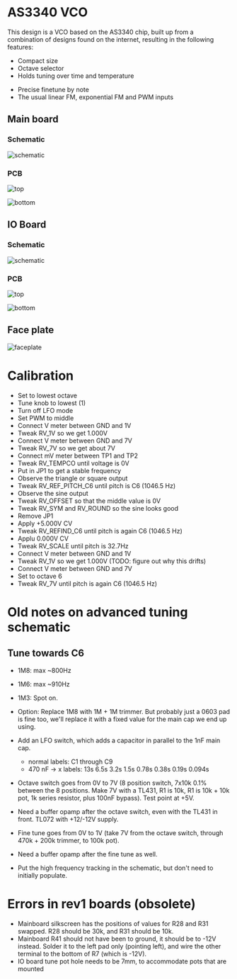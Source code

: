 # AS3340 VCO

This design is a VCO based on the AS3340 chip, built up from a combination of designs found on the internet, resulting in the following features:
- Compact size
- Octave selector
- Holds tuning over time and temperature
* Precise finetune by note
* The usual linear FM, exponential FM and PWM inputs


## Main board

### Schematic

![schematic](mainboard/export/Schematic/mainboard-schematic.svg)

### PCB

![top](mainboard/export/PCB/2D_render/jlcpcb_green_enig/mainboard-top.jpg)

![bottom](mainboard/export/PCB/2D_render/jlcpcb_green_enig/mainboard-bottom.jpg)

## IO Board

### Schematic

![schematic](ioboard/export/Schematic/ioboard-schematic.svg)

### PCB

![top](ioboard/export/PCB/2D_render/jlcpcb_green_enig/ioboard-top.jpg)

![bottom](ioboard/export/PCB/2D_render/jlcpcb_green_enig/ioboard-bottom.jpg)

## Face plate

![faceplate](faceplate/export/PCB/2D_render/jlcpcb_green_enig/faceplate-top.jpg)

# Calibration
- Set to lowest octave
- Tune knob to lowest (1)
- Turn off LFO mode
- Set PWM to middle
- Connect V meter between GND and 1V
- Tweak RV_1V so we get 1.000V
- Connect V meter between GND and 7V
- Tweak RV_7V so we get about 7V
- Connect mV meter between TP1 and TP2
- Tweak RV_TEMPCO until voltage is 0V
- Put in JP1 to get a stable frequency
- Observe the triangle or square output
- Tweak RV_REF_PITCH_C6 until pitch is C6 (1046.5 Hz)
- Observe the sine output
- Tweak RV_OFFSET so that the middle value is 0V
- Tweak RV_SYM and RV_ROUND so the sine looks good
- Remove JP1
- Apply +5.000V CV
- Tweak RV_REFIND_C6 until pitch is again C6 (1046.5 Hz)
- Applu 0.000V CV
- Tweak RV_SCALE until pitch is 32.7Hz
- Connect V meter between GND and 1V
- Tweak RV_1V so we get 1.000V (TODO: figure out why this drifts)
- Connect V meter between GND and 7V
- Set to octave 6
- Tweak RV_7V until pitch is again C6 (1046.5 Hz)

# Old notes on advanced tuning schematic

## Tune towards C6
- 1M8: max ~800Hz
- 1M6: max ~910Hz
- 1M3: Spot on.
- Option: Replace 1M8 with 1M + 1M trimmer. But probably just a 0603 pad is fine too, we'll replace it with a fixed value for the main cap we end up using.

- Add an LFO switch, which adds a capacitor in parallel to the 1nF main cap.
  * normal labels: C1 through C9
  * 470 nF -> x labels:   13s   6.5s    3.2s    1.5s     0.78s      0.38s    0.19s   0.094s

- Octave switch goes from 0V to 7V (8 position switch, 7x10k 0.1% between the 8 positions. Make 7V with a TL431, R1 is 10k, R1 is 10k + 10k pot, 1k series resistor, plus 100nF bypass). Test point at +5V.
- Need a buffer opamp after the octave switch, even with the TL431 in front. TL072 with +12/-12V supply.

- Fine tune goes from 0V to 1V (take 7V from the octave switch, through 470k + 200k trimmer, to 100k pot).
- Need a buffer opamp after the fine tune as well.

- Put the high frequency tracking in the schematic, but don't need to initially populate.

# Errors in rev1 boards (obsolete)

- Mainboard silkscreen has the positions of values for R28 and R31 swapped. R28 should be 30k, and R31 should be 10k.
- Mainboard R41 should not have been to ground, it should be to -12V instead. Solder it to the left pad only (pointing left), and wire the other terminal to the bottom of R7 (which is -12V).
- IO board tune pot hole needs to be 7mm, to accommodate pots that are mounted
